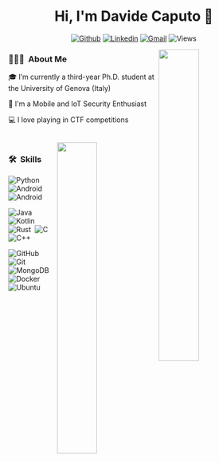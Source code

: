 <h1 align="center">  Hi, I'm Davide Caputo 👋 </h1>
<!--  <h3 align="center">🚀 fullstack devlover 🚀</h3> I'm Davide, a third-year PhD Student at the University of Genova -->
<div align="center">
  
[![Github](https://img.shields.io/badge/-Github-000?style=flat&logo=Github&logoColor=white)](https://github.com/dad01513)
[![Linkedin](https://img.shields.io/badge/-LinkedIn-blue?style=flat&logo=Linkedin&logoColor=white)](https://www.linkedin.com/in/davide-caputo/)
[![Gmail](https://img.shields.io/badge/-Gmail-c14438?style=flat&logo=Gmail&logoColor=white)](mailto:dave.caputo93@gmail.com)
![Views](https://komarev.com/ghpvc/?username=Dado1513&color=brightgreen)
</div>

<img width="40%" align="right" src="https://github-readme-stats-eight-theta.vercel.app/api?username=Dado1513&show_icons=true&theme=dark&include_all_commits=true&count_private=true" />

<h3> 👨🏻‍💻 &nbsp;About Me </h3>





🎓 I’m currently a third-year Ph.D. student at the University of Genova (Italy)

💼 I'm a Mobile and IoT Security Enthusiast

💻 I love playing in CTF competitions <!--[![CTFtime](https://shields.io/badge/-CTF-05122A?style=flat&logo=CTF)](https://ctftime.org/user/28094)-->


<br>
<img width="40%" align="right" src="https://github-readme-stats.vercel.app/api/top-langs/?username=dado1513&hide=html,Jupyter%20Notebook,PHP&langs_count=6&layout=compact&theme=dark&exclude_repo=IoT-Security-awesome"/>
<h3> 🛠 &nbsp;Skills </h3>

![Python](https://img.shields.io/badge/Python-14354C?style=flat&logo=python&logoColor=white)&nbsp;
![Android](https://img.shields.io/badge/Android-3DDC84?style=flat&logo=android&logoColor=white)&nbsp;
![Android](https://img.shields.io/badge/Android_Reversing-3DDC84?style=flat&logo=android&logoColor=white)&nbsp;
<!--![iOS](https://img.shields.io/badge/iOS_Reversing-000000?style=flat&logo=ios&logoColor=white)&nbsp;-->


![Java](https://img.shields.io/badge/Java-ED8B00?style=flat&logo=java&logoColor=white)&nbsp;
![Kotlin](https://img.shields.io/badge/Kotlin-0095D5?&style=flat&logo=kotlin&logoColor=white)&nbsp;
![Rust](https://img.shields.io/badge/Rust-000000?style=flat&logo=rust&logoColor=white)&nbsp;
![C](https://img.shields.io/badge/C-00599C?style=flat&logo=c&logoColor=white)&nbsp;
![C++](https://img.shields.io/badge/C%2B%2B-00599C?style=flat&logo=c%2B%2B&logoColor=white)&nbsp;
<!--![JavaScript](https://img.shields.io/badge/JavaScript-F7DF1E?style=flat&logo=javascript&logoColor=black)&nbsp;-->



![GitHub](https://img.shields.io/badge/-GitHub-05122A?style=flat&logo=github)&nbsp;
![Git](https://img.shields.io/badge/-Git-F05032?style=flat&logo=git&logoColor=white)&nbsp;
![MongoDB](https://img.shields.io/badge/MongoDB-4EA94B?style=flat&logo=mongodb&logoColor=white)&nbsp;
![Docker](https://img.shields.io/badge/-Docker-46a2f1?style=flat&logo=docker&logoColor=white)&nbsp;
![Ubuntu](https://img.shields.io/badge/Ubuntu-E95420?style=flat&logo=ubuntu&logoColor=white)&nbsp;





<!--
**Dado1513/Dado1513** is a ✨ _special_ ✨ repository because its `README.md` (this file) appears on your GitHub profile.
![Github](https://github-profile-trophy.vercel.app/?username=Dado1513)


Here are some ideas to get you started:

- 🔭 I’m currently working on ...
- 🌱 I’m currently learning ...
- 👯 I’m looking to collaborate on ...
- 🤔 I’m looking for help with ...
- 💬 Ask me about ...
- 📫 How to reach me: ...
- 😄 Pronouns: ...
- ⚡ Fun fact: ...
-->
